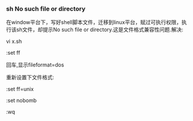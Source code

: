 ### sh No such file or directory
在window平台下，写好shell脚本文件，迁移到linux平台，赋过可执行权限，执行该sh文件，却提示No such file or directory.这是文件格式兼容性问题.解决:

vi x.sh  

:set ff  

回车,显示fileformat=dos  


重新设置下文件格式:  

:set ff=unix  

:set nobomb  

:wq

